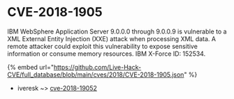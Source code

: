 # CVE-2018-1905

IBM WebSphere Application Server 9.0.0.0 through 9.0.0.9 is vulnerable to a XML External Entity Injection (XXE) attack when processing XML data. A remote attacker could exploit this vulnerability to expose sensitive information or consume memory resources. IBM X-Force ID: 152534.

{% embed url="https://github.com/Live-Hack-CVE/full_database/blob/main/cves/2018/CVE-2018-1905.json" %}


* iveresk ~> [cve-2018-19052](https://zeste.alice-snow.ru/2018/database/cve-2018-1905/cve-2018-19052-iveresk)